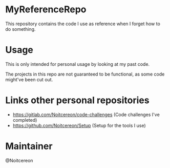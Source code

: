 # MyReferenceRepo
This repository contains the code I use as reference when I forget how to do something.

# Usage
This is only intended for personal usage by looking at my past code.

The projects in this repo are not guaranteed to be functional, as some code might've been cut out.

# Links other personal repositories
- https://gitlab.com/Noitcereon/code-challenges (Code challenges I've completed)
- https://github.com/Noitcereon/Setup (Setup for the tools I use)

# Maintainer
@Noitcereon
